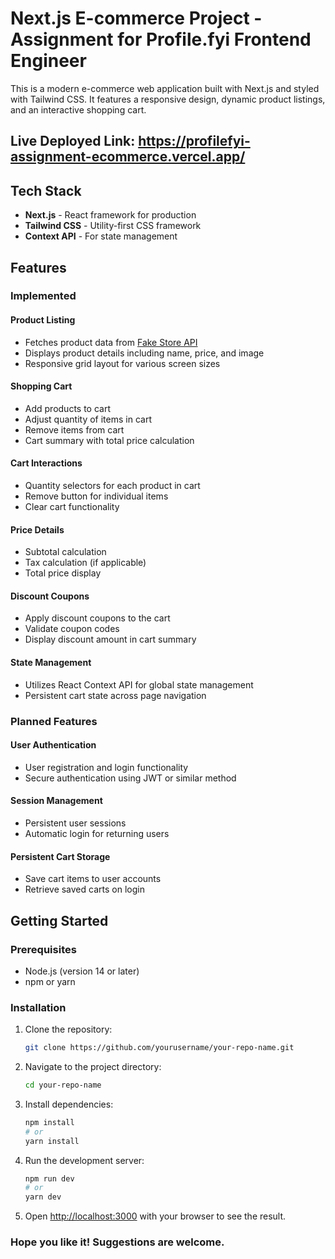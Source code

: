 # Next.js E-commerce Project - Assignment for Profile.fyi Frontend Engineer

This is a modern e-commerce web application built with Next.js and styled with Tailwind CSS. It features a responsive design, dynamic product listings, and an interactive shopping cart.

## Live Deployed Link: https://profilefyi-assignment-ecommerce.vercel.app/

## Tech Stack

- **Next.js** - React framework for production
- **Tailwind CSS** - Utility-first CSS framework
- **Context API** - For state management

## Features

### Implemented

#### Product Listing

- Fetches product data from [Fake Store API](https://fakestoreapi.com/)
- Displays product details including name, price, and image
- Responsive grid layout for various screen sizes

#### Shopping Cart

- Add products to cart
- Adjust quantity of items in cart
- Remove items from cart
- Cart summary with total price calculation

#### Cart Interactions

- Quantity selectors for each product in cart
- Remove button for individual items
- Clear cart functionality

#### Price Details

- Subtotal calculation
- Tax calculation (if applicable)
- Total price display

#### Discount Coupons

- Apply discount coupons to the cart
- Validate coupon codes
- Display discount amount in cart summary

#### State Management

- Utilizes React Context API for global state management
- Persistent cart state across page navigation

### Planned Features

#### User Authentication

- User registration and login functionality
- Secure authentication using JWT or similar method

#### Session Management

- Persistent user sessions
- Automatic login for returning users

#### Persistent Cart Storage

- Save cart items to user accounts
- Retrieve saved carts on login

## Getting Started

### Prerequisites

- Node.js (version 14 or later)
- npm or yarn

### Installation

1. Clone the repository:

   ```bash
   git clone https://github.com/yourusername/your-repo-name.git
   ```

2. Navigate to the project directory:

   ```bash
   cd your-repo-name
   ```

3. Install dependencies:

   ```bash
   npm install
   # or
   yarn install
   ```

4. Run the development server:

   ```bash
   npm run dev
   # or
   yarn dev
   ```

5. Open [http://localhost:3000](http://localhost:3000) with your browser to see the result.

### Hope you like it! Suggestions are welcome.
